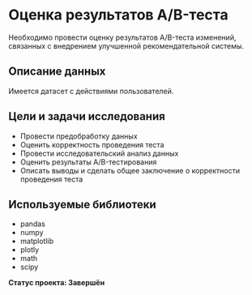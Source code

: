 # Оценка результатов A/B-теста
Необходимо провести оценку результатов A/B-теста изменений, связанных с внедрением улучшенной рекомендательной системы.

## Описание данных
Имеется датасет с действиями пользователей.

## Цели и задачи исследования
- Провести предобработку данных
- Оценить корректность проведения теста
- Провести исследовательский анализ данных
- Оценить результаты A/B-тестирования
- Описать выводы и сделать общее заключение о корректности проведения теста

## Используемые библиотеки
- pandas
- numpy
- matplotlib
- plotly
- math
- scipy

**Статус проекта: Завершён**
